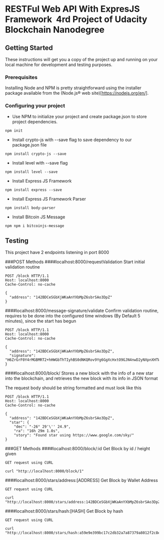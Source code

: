 # RESTFul Web API With ExpresJS Framework  4rd Project of Udacity Blockchain Nanodegree

## Getting Started

These instructions will get you a copy of the project up and running on your local machine for development and testing purposes.

### Prerequisites

Installing Node and NPM is pretty straightforward using the installer package available from the (Node.js® web site)[https://nodejs.org/en/].

### Configuring your project

- Use NPM to initialize your project and create package.json to store project dependencies.
```
npm init
```
- Install crypto-js with --save flag to save dependency to our package.json file
```
npm install crypto-js --save
```
- Install level with --save flag
```
npm install level --save
```
- Install Express JS Framework
```
npm install express --save
```
- Install Express JS Framework Parser
```
npm install body-parser
```
- Install Bitcoin JS Message
```
npm npm i bitcoinjs-message
```


## Testing

This project have 2 endpoints listening in port 8000

###POST Methods
####localhost:8000/requestValidation
Start initial validation routine

```
POST /block HTTP/1.1
Host: localhost:8000
Cache-Control: no-cache

{
  "address": "142BDCeSGbXjWKaAnYXbMpZ6sbrSAo3DpZ"
}
```

####localhost:8000/message-signature/validate
Confirm validation routine, requires to be done into the configured time windows 
(By Default 5 minutes), since the start has begun

```
POST /block HTTP/1.1
Host: localhost:8000
Cache-Control: no-cache

{
  "address": "142BDCeSGbXjWKaAnYXbMpZ6sbrSAo3DpZ",
  "signature": "H6ZrGrF0Y4rMGBMRT2+hHWGbThTIyhBS0dNKQRov9Yg6GgXcHxtO9GJN4nwD2yNXpnXHTWU9i+qdw5vpsooryLU="
}
```

####localhost:8000/block/
Stores a new block with the info of a new star into the blockchain, 
and retrieves the new block with its info in JSON format

The request body should be string formatted and must look like this

```
POST /block HTTP/1.1
Host: localhost:8000
Cache-Control: no-cache

{
  "address": "142BDCeSGbXjWKaAnYXbMpZ6sbrSAo3DpZ",
  "star": {
    "dec": "-26° 29'\'' 24.9",
    "ra": "16h 29m 1.0s",
    "story": "Found star using https://www.google.com/sky/"
}
```


###GET Methods
####localhost:8000/block/:id
Get Block by id / height given

```
GET request using CURL

curl "http://localhost:8000/block/1"
```
####localhost:8000/stars/address:[ADDRESS]
Get Block by Wallet Address

```
GET request using CURL

curl "http://localhost:8000/stars/address:142BDCeSGbXjWKaAnYXbMpZ6sbrSAo3DpZ"
```

####localhost:8000/stars/hash:[HASH]
Get Block by hash

```
GET request using CURL

curl "http://localhost:8000/stars/hash:a59e9e399bc17c2db32a7a87379a8012f2c8e08dd661d7c0a6a4845d4f3ffb9f"
```


